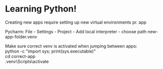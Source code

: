 # Learning Python!

Creating new apps require setting up new virtual environments pr. app

Pycharm: File - Settings - Project - Add local interpreter - choose path new-app-folder\.venv

Make sure correct venv is activated when jumping between apps: \
python -c "import sys; print(sys.executable)" \
cd correct-app \
.venv\Scripts\activate

